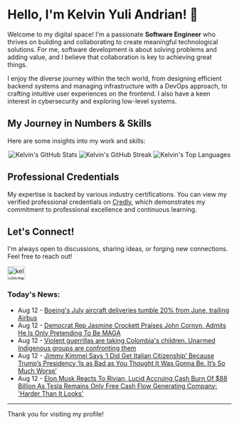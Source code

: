 # Hello, I'm Kelvin Yuli Andrian! 👋

Welcome to my digital space! I'm a passionate **Software Engineer** who thrives on building and collaborating to create meaningful technological solutions. For me, software development is about solving problems and adding value, and I believe that collaboration is key to achieving great things.

I enjoy the diverse journey within the tech world, from designing efficient backend systems and managing infrastructure with a DevOps approach, to crafting intuitive user experiences on the frontend. I also have a keen interest in cybersecurity and exploring low-level systems.

## My Journey in Numbers & Skills

Here are some insights into my work and skills:

<p align="center">
  <img src="https://github-readme-stats.vercel.app/api?username=kelvinzer0&show_icons=true&theme=radical" alt="Kelvin's GitHub Stats" />
  <img src="https://github-readme-streak-stats.herokuapp.com/?user=kelvinzer0&theme=radical" alt="Kelvin's GitHub Streak" />
  <img src="https://github-readme-stats.vercel.app/api/top-langs/?username=kelvinzer0&layout=compact&theme=radical" alt="Kelvin's Top Languages" />
</p>

## Professional Credentials

My expertise is backed by various industry certifications. You can view my verified professional credentials on [Credly](https://www.credly.com/users/kelvin-yuli-andrian/badges), which demonstrates my commitment to professional excellence and continuous learning.

## Let's Connect!

I'm always open to discussions, sharing ideas, or forging new connections. Feel free to reach out!

<p align="left">
    <a href="https://linkedin.com/in/kelvinzero" target="blank"><img align="center" src="https://cdn.jsdelivr.net/npm/simple-icons@3.0.1/icons/linkedin.svg" alt="kelvinzero" height="30" width="40" /></a>
</p>

### Today's News:

<!-- feed start -->
- Aug 12 - [Boeing's July aircraft deliveries tumble 20% from June, trailing Airbus](https://finance.yahoo.com/news/boeings-july-aircraft-deliveries-tumble-150225946.html)
- Aug 12 - [Democrat Rep Jasmine Crockett Praises John Cornyn, Admits He Is Only Pretending To Be MAGA](https://www.yahoo.com/news/articles/democrat-rep-jasmine-crockett-praises-150035565.html)
- Aug 12 - [Violent guerrillas are taking Colombia's children. Unarmed Indigenous groups are confronting them](https://www.yahoo.com/news/articles/violent-guerrillas-taking-colombias-children-130058582.html)
- Aug 12 - [Jimmy Kimmel Says ‘I Did Get Italian Citizenship’ Because Trump’s Presidency ‘Is as Bad as You Thought It Was Gonna Be. It’s So Much Worse’](https://www.yahoo.com/entertainment/articles/jimmy-kimmel-says-did-italian-124336947.html)
- Aug 12 - [Elon Musk Reacts To Rivian, Lucid Accruing Cash Burn Of $88 Billion As Tesla Remains Only Free Cash Flow Generating Company: 'Harder Than It Looks'](https://finance.yahoo.com/news/elon-musk-reacts-rivian-lucid-104605972.html)
<!-- feed end -->

---

Thank you for visiting my profile!